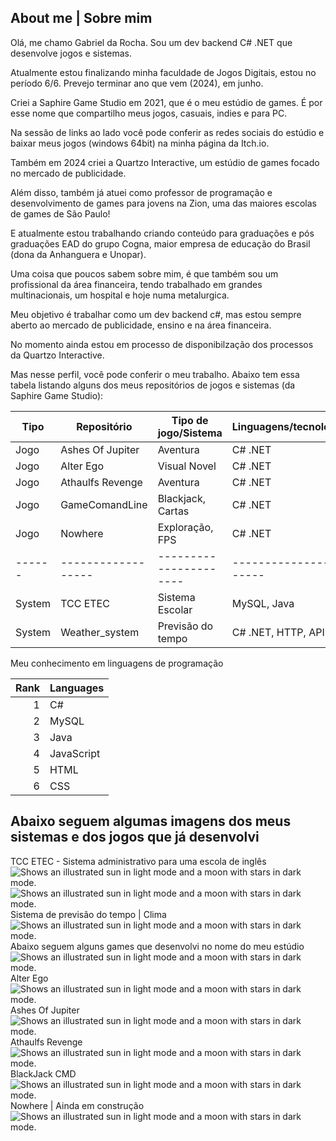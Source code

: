## About me | Sobre mim

Olá, me chamo Gabriel da Rocha. Sou um dev backend C# .NET que desenvolve jogos e sistemas.

Atualmente estou finalizando minha faculdade de Jogos Digitais, estou no período 6/6. Prevejo terminar ano que vem (2024), em junho.

Criei a Saphire Game Studio em 2021, que é o meu estúdio de games. É por esse nome que compartilho meus jogos, casuais, indies e para PC. 

Na sessão de links ao lado você pode conferir as redes sociais do estúdio e baixar meus jogos (windows 64bit) na minha página da Itch.io.

Também em 2024 criei a Quartzo Interactive, um estúdio de games focado no mercado de publicidade.

Além disso, também já atuei como professor de programação e desenvolvimento de games para jovens na Zion, uma das maiores escolas de games de São Paulo!

E atualmente estou trabalhando criando conteúdo para graduações e pós graduações EAD do grupo Cogna, maior empresa de educação do Brasil (dona da Anhanguera e Unopar).

Uma coisa que poucos sabem sobre mim, é que também sou um profissional da área financeira, tendo trabalhado em grandes multinacionais, um hospital e hoje numa metalurgica. 


Meu objetivo é trabalhar como um dev backend c#, mas estou sempre aberto ao mercado de publicidade, ensino e na área financeira.


No momento ainda estou em processo de disponibilzação dos processos da Quartzo Interactive.

Mas nesse perfil, você pode conferir o meu trabalho. Abaixo tem essa tabela listando alguns dos meus repositórios de jogos e sistemas (da Saphire Game Studio):


| Tipo | Repositório      | Tipo de jogo/Sistema | Linguagens/tecnologias| Plataformas | 3D, 2D/Resumo    |
|------|------------------|----------------------|-----------------------|-------------|------------------|
| Jogo | Ashes Of Jupiter | Aventura             | C# .NET               | Windows     | 3D               |
| Jogo | Alter Ego        | Visual Novel         | C# .NET               | Windows     | 2D               |
| Jogo | Athaulfs Revenge | Aventura             | C# .NET               | Windows     | 3D               |
| Jogo | GameComandLine   | Blackjack, Cartas    | C# .NET               | Windows     | Linha de comando |
| Jogo | Nowhere          | Exploração, FPS      | C# .NET               | Windows     | 3D               |
|------|------------------|----------------------|-----------------------|-------------|------------------|
|System| TCC ETEC         | Sistema Escolar      | MySQL, Java           | Windows     |                  | 
|System| Weather_system   | Previsão do tempo    | C# .NET, HTTP, API    | Windows     | Linha de comando/Site |


<summary>Meu conhecimento em linguagens de programação</summary>

| Rank | Languages |
|-----:|-----------|
|     1| C#        |
|     2| MySQL     |
|     3| Java      |
|     4| JavaScript|
|     5| HTML      |
|     6| CSS       |

## Abaixo seguem algumas imagens dos meus sistemas e dos jogos que já desenvolvi


<summary>TCC ETEC - Sistema administrativo para uma escola de inglês</summary>

<picture>
  <source media="(prefers-color-scheme: dark)" srcset="https://github.com/Gabrieladtr/Gabrieladtr/blob/main/Images/Captura%20de%20tela%202023-08-16%20062450.png">
  <source media="(prefers-color-scheme: light)" srcset="https://github.com/Gabrieladtr/Gabrieladtr/blob/main/Images/Captura%20de%20tela%202023-08-16%20062450.png">
  <img alt="Shows an illustrated sun in light mode and a moon with stars in dark mode." srcset="https://github.com/Gabrieladtr/Gabrieladtr/blob/main/Images/Captura%20de%20tela%202023-08-16%20062450.png">
</picture>

<picture>
  <source media="(prefers-color-scheme: dark)" srcset="https://github.com/Gabrieladtr/Gabrieladtr/blob/main/Images/Captura%20de%20tela%202023-08-16%20062525.png">
  <source media="(prefers-color-scheme: light)" srcset="https://github.com/Gabrieladtr/Gabrieladtr/blob/main/Images/Captura%20de%20tela%202023-08-16%20062525.png">
  <img alt="Shows an illustrated sun in light mode and a moon with stars in dark mode." srcset="https://github.com/Gabrieladtr/Gabrieladtr/blob/main/Images/Captura%20de%20tela%202023-08-16%20062525.png">
</picture>

<summary>Sistema de previsão do tempo | Clima</summary>
<picture>
  <source media="(prefers-color-scheme: dark)" srcset="https://github.com/Gabrieladtr/Gabrieladtr/blob/main/Images/TqpID8.png">
  <source media="(prefers-color-scheme: light)" srcset="https://github.com/Gabrieladtr/Gabrieladtr/blob/main/Images/TqpID8.png">
  <img alt="Shows an illustrated sun in light mode and a moon with stars in dark mode." srcset="https://github.com/Gabrieladtr/Gabrieladtr/blob/main/Images/TqpID8.png">
</picture>


<summary>Abaixo seguem alguns games que desenvolvi no nome do meu estúdio</summary>
<picture>
  <source media="(prefers-color-scheme: dark)" srcset="https://github.com/Gabrieladtr/Gabrieladtr/blob/main/Images/Captura%20de%20tela%202023-08-16%20062943.png">
  <source media="(prefers-color-scheme: light)" srcset="https://github.com/Gabrieladtr/Gabrieladtr/blob/main/Images/Captura%20de%20tela%202023-08-16%20062943.png">
  <img alt="Shows an illustrated sun in light mode and a moon with stars in dark mode." srcset="https://github.com/Gabrieladtr/Gabrieladtr/blob/main/Images/Captura%20de%20tela%202023-08-16%20062943.png">
</picture>

<summary>Alter Ego</summary>
<picture>
  <source media="(prefers-color-scheme: dark)" srcset="https://github.com/Gabrieladtr/Gabrieladtr/blob/main/Images/Captura%20de%20tela%202023-08-16%20062959.png">
  <source media="(prefers-color-scheme: light)" srcset="https://github.com/Gabrieladtr/Gabrieladtr/blob/main/Images/Captura%20de%20tela%202023-08-16%20062959.png">
  <img alt="Shows an illustrated sun in light mode and a moon with stars in dark mode." srcset="https://github.com/Gabrieladtr/Gabrieladtr/blob/main/Images/Captura%20de%20tela%202023-08-16%20062959.png">
</picture>

<summary>Ashes Of Jupiter</summary>
<picture>
  <source media="(prefers-color-scheme: dark)" srcset="https://github.com/Gabrieladtr/Gabrieladtr/blob/main/Images/Captura%20de%20tela%202023-08-16%20063026.png">
  <source media="(prefers-color-scheme: light)" srcset="https://github.com/Gabrieladtr/Gabrieladtr/blob/main/Images/Captura%20de%20tela%202023-08-16%20063026.png">
  <img alt="Shows an illustrated sun in light mode and a moon with stars in dark mode." srcset="https://github.com/Gabrieladtr/Gabrieladtr/blob/main/Images/Captura%20de%20tela%202023-08-16%20063026.png">
</picture>

<summary>Athaulfs Revenge</summary>
<picture>
  <source media="(prefers-color-scheme: dark)" srcset="https://github.com/Gabrieladtr/Gabrieladtr/blob/main/Images/Captura%20de%20tela%202023-08-16%20063013.png">
  <source media="(prefers-color-scheme: light)" srcset="https://github.com/Gabrieladtr/Gabrieladtr/blob/main/Images/Captura%20de%20tela%202023-08-16%20063013.png">
  <img alt="Shows an illustrated sun in light mode and a moon with stars in dark mode." srcset="https://github.com/Gabrieladtr/Gabrieladtr/blob/main/Images/Captura%20de%20tela%202023-08-16%20063013.png">
</picture>

<summary>BlackJack CMD</summary>
<picture>
  <source media="(prefers-color-scheme: dark)" srcset="https://github.com/Gabrieladtr/Gabrieladtr/blob/main/Images/w1JwlP.png">
  <source media="(prefers-color-scheme: light)" srcset="https://github.com/Gabrieladtr/Gabrieladtr/blob/main/Images/w1JwlP.png">
  <img alt="Shows an illustrated sun in light mode and a moon with stars in dark mode." srcset="https://github.com/Gabrieladtr/Gabrieladtr/blob/main/Images/w1JwlP.png">
</picture>

<summary>Nowhere | Ainda em construção</summary>
<picture>
  <source media="(prefers-color-scheme: dark)" srcset="https://github.com/Gabrieladtr/Gabrieladtr/blob/main/Images/TqpID8.png">
  <source media="(prefers-color-scheme: light)" srcset="https://github.com/Gabrieladtr/Gabrieladtr/blob/main/Images/TqpID8.png">
  <img alt="Shows an illustrated sun in light mode and a moon with stars in dark mode." srcset="https://github.com/Gabrieladtr/Gabrieladtr/blob/main/Images/TqpID8.png">
</picture>









